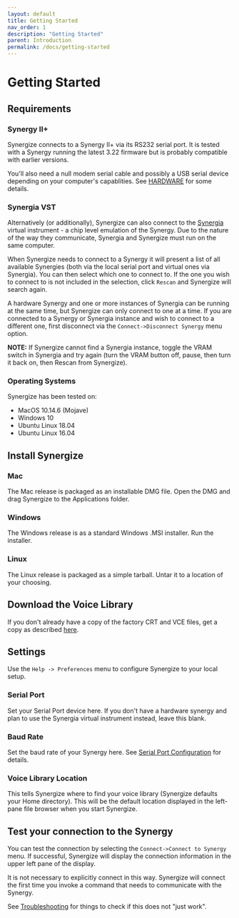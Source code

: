```yaml
---
layout: default
title: Getting Started
nav_order: 1
description: "Getting Started"
parent: Introduction
permalink: /docs/getting-started
---
```


# Getting Started

## Requirements

### Synergy II+

Synergize connects to a Synergy II+ via its RS232 serial port.  It is tested with a Synergy running the latest 3.22 firmware but is probably compatible with earlier versions.

You'll also need a null modem serial cable and possibly a USB serial device depending on your computer's capablities. See [HARDWARE](hardware.md) for some details.

### Synergia VST

Alternatively (or additionally), Synergize can also connect to the
[Synergia](https://jariseon.github.io/synergia) virtual instrument - a
chip level emulation of the Synergy.  Due to the nature of the way
they communicate, Synergia and Synergize must run on the same
computer.  

When Synergize needs to connect to a Synergy it will present a list of all available Synergies
(both via the local serial port and virtual ones via Synergia).  You
can then select which one to connect to.  If the one you wish to
connect to is not included in the selection, click `Rescan` and
Synergize will search again.

A hardware Synergy and one or more instances of Synergia can be running at the same
time, but Synergize can only connect to one at a time. 
If you are connected to a Synergy or Synergia instance and wish to
connect to a different one, first disconnect via the
`Connect->Disconnect Synergy` menu option.

<p class="callout">
<b>NOTE:</b> If Synergize cannot find a Synergia instance, toggle the
VRAM switch in Synergia and try again (turn the VRAM button off, pause, then turn
it back on, then Rescan from Synergize).
</p>

### Operating Systems

Synergize has been tested on:

* MacOS 10.14.6 (Mojave)
* Windows 10
* Ubuntu Linux 18.04
* Ubuntu Linux 16.04


## Install Synergize

### Mac

The Mac release is packaged as an installable DMG file. Open the DMG
and drag Synergize to the Applications folder.

### Windows

The Windows release is as a standard Windows .MSI installer. Run the installer.

### Linux

The Linux release is packaged as a simple tarball.  Untar it to a location of your choosing.

## Download the Voice Library

If you don't already have a copy of the factory CRT and VCE files, get a copy as described [here](voice-library.md).

## Settings

Use the `Help -> Preferences` menu to configure Synergize to your local setup.

### Serial Port

Set your Serial Port device here.   If you don't have a hardware
synergy and plan to use the Synergia virtual instrument instead, leave
this blank.

### Baud Rate

Set the baud rate of your Synergy here. See [Serial Port Configuration](hardware.md) for details.

### Voice Library Location

This tells Synergize where to find your voice library (Synergize defaults your Home directory).  This will be the default location displayed in the left-pane file browser when you start Synergize.

## Test your connection to the Synergy

You can test the connection by selecting the `Connect->Connect to
Synergy` menu.  If successful, Synergize will display the connection information in the upper left pane of the display.

It is not necessary to explicitly connect in this way. Synergize will connect the first time you invoke  a command that needs to communicate with the Synergy.

See [Troubleshooting](hardware-troubleshooting.md) for things to check if this does not "just work".
